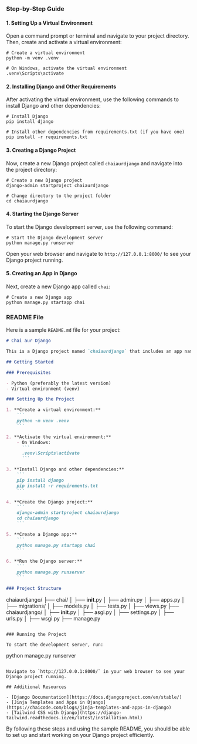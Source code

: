 

### Step-by-Step Guide

#### 1. Setting Up a Virtual Environment

Open a command prompt or terminal and navigate to your project directory. Then, create and activate a virtual environment:

```
# Create a virtual environment
python -m venv .venv

# On Windows, activate the virtual environment
.venv\Scripts\activate
```

#### 2. Installing Django and Other Requirements

After activating the virtual environment, use the following commands to install Django and other dependencies:

```
# Install Django
pip install django

# Install other dependencies from requirements.txt (if you have one)
pip install -r requirements.txt
```

#### 3. Creating a Django Project

Now, create a new Django project called `chaiaurdjango` and navigate into the project directory:

```
# Create a new Django project
django-admin startproject chaiaurdjango

# Change directory to the project folder
cd chaiaurdjango
```

#### 4. Starting the Django Server

To start the Django development server, use the following command:

```
# Start the Django development server
python manage.py runserver
```

Open your web browser and navigate to `http://127.0.0.1:8000/` to see your Django project running.

#### 5. Creating an App in Django

Next, create a new Django app called `chai`:

```
# Create a new Django app
python manage.py startapp chai
```

### README File

Here is a sample `README.md` file for your project:

```markdown
# Chai aur Django

This is a Django project named `chaiaurdjango` that includes an app named `chai`.

## Getting Started

### Prerequisites

- Python (preferably the latest version)
- Virtual environment (venv)

### Setting Up the Project

1. **Create a virtual environment:**
    ```
    python -m venv .venv
    ```

2. **Activate the virtual environment:**
    - On Windows:
      ```
      .venv\Scripts\activate
      ```

3. **Install Django and other dependencies:**
    ```
    pip install django
    pip install -r requirements.txt
    ```

4. **Create the Django project:**
    ```
    django-admin startproject chaiaurdjango
    cd chaiaurdjango
    ```

5. **Create a Django app:**
    ```
    python manage.py startapp chai
    ```

6. **Run the Django server:**
    ```
    python manage.py runserver
    ```

### Project Structure

```
chaiaurdjango/
├── chai/
│   ├── __init__.py
│   ├── admin.py
│   ├── apps.py
│   ├── migrations/
│   ├── models.py
│   ├── tests.py
│   ├── views.py
├── chaiaurdjango/
│   ├── __init__.py
│   ├── asgi.py
│   ├── settings.py
│   ├── urls.py
│   ├── wsgi.py
├── manage.py
```

### Running the Project

To start the development server, run:

```
python manage.py runserver
```

Navigate to `http://127.0.0.1:8000/` in your web browser to see your Django project running.

## Additional Resources

- [Django Documentation](https://docs.djangoproject.com/en/stable/)
- [Jinja Templates and Apps in Django](https://chaicode.com/blogs/jinja-templates-and-apps-in-django)
- [Tailwind CSS with Django](https://django-tailwind.readthedocs.io/en/latest/installation.html)
```

By following these steps and using the sample README, you should be able to set up and start working on your Django project efficiently.

